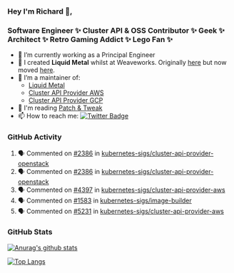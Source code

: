 ### Hey I'm Richard 👋, 

<h3 align="left">Software Engineer ✨ Cluster API & OSS Contributor ✨ Geek ✨ Architect ✨ Retro Gaming Addict ✨ Lego Fan ✨</h3>

- 🔭 I’m currently working as a Principal Engineer
- 📯 I created **Liquid Metal** whilst at Weaveworks. Originally [here](https://github.com/weaveworks-liquidmetal) but now moved [here](https://github.com/liquidmetal-dev).
- 👯 I’m a maintainer of:
  -  [Liquid Metal](https://github.com/liquidmetal-dev)
  -  [Cluster API Provider AWS](https://github.com/kubernetes-sigs/cluster-api-provider-aws)
  -  [Cluster API Provider GCP](https://github.com/kubernetes-sigs/cluster-api-provider-gcp)
- 💬 I'm reading [Patch & Tweak](https://bjooks.com/products/patch-tweak-exploring-modular-synthesis)
- 📫 How to reach me: [![Twitter Badge](https://img.shields.io/badge/-@fruit_case-00acee?style=flat&logo=Twitter&logoColor=white)](https://twitter.com/intent/follow?screen_name=fruit_case "Follow on Twitter")

### GitHub Activity 

<!--START_SECTION:activity-->
1. 🗣 Commented on [#2386](https://github.com/kubernetes-sigs/cluster-api-provider-openstack/issues/2386#issuecomment-2615460819) in [kubernetes-sigs/cluster-api-provider-openstack](https://github.com/kubernetes-sigs/cluster-api-provider-openstack)
2. 🗣 Commented on [#2386](https://github.com/kubernetes-sigs/cluster-api-provider-openstack/issues/2386#issuecomment-2615288895) in [kubernetes-sigs/cluster-api-provider-openstack](https://github.com/kubernetes-sigs/cluster-api-provider-openstack)
3. 🗣 Commented on [#4397](https://github.com/kubernetes-sigs/cluster-api-provider-aws/issues/4397#issuecomment-2615201507) in [kubernetes-sigs/cluster-api-provider-aws](https://github.com/kubernetes-sigs/cluster-api-provider-aws)
4. 🗣 Commented on [#1583](https://github.com/kubernetes-sigs/image-builder/pull/1583#issuecomment-2610617519) in [kubernetes-sigs/image-builder](https://github.com/kubernetes-sigs/image-builder)
5. 🗣 Commented on [#5231](https://github.com/kubernetes-sigs/cluster-api-provider-aws/pull/5231#issuecomment-2608300091) in [kubernetes-sigs/cluster-api-provider-aws](https://github.com/kubernetes-sigs/cluster-api-provider-aws)
<!--END_SECTION:activity-->

### GitHub Stats

[![Anurag's github stats](https://github-readme-stats.vercel.app/api?username=richardcase&count_private=true&show_icons=true)](https://github.com/anuraghazra/github-readme-stats)

[![Top Langs](https://github-readme-stats.vercel.app/api/top-langs/?username=richardcase&hide=html&layout=compact)](https://github.com/anuraghazra/github-readme-stats)
